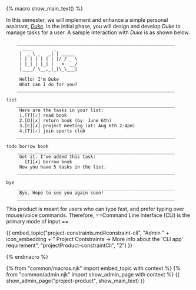 {% macro show_main_text() %} 
<div id="main">

<!-- In this semester, we are going to enhance [an AddressBook application](https://se-edu.github.io/addressbook-level4/). -->

In this semester, we will implement and enhance a simple personal assistant, [_Duke_](https://github.com/nusCS2113-AY1920S1/duke).
In the initial phase, you will design and develop _Duke_ to manage tasks for a user. A sample interaction with _Duke_ is as shown below.

```
    ____________________________________________________________
      ____        _        
     |  _ \ _   _| | _____ 
     | | | | | | | |/ / _ \
     | |_| | |_| |   <  __/
     |____/ \__,_|_|\_\___|

     Hello! I'm Duke
     What can I do for you?
    ____________________________________________________________

list
    ____________________________________________________________
     Here are the tasks in your list:
     1.[T][✓] read book
     2.[D][✗] return book (by: June 6th)
     3.[E][✗] project meeting (at: Aug 6th 2-4pm)
     4.[T][✓] join sports club
    ____________________________________________________________

todo borrow book
    ____________________________________________________________
     Got it. I've added this task: 
       [T][✗] borrow book
     Now you have 5 tasks in the list.
    ____________________________________________________________

bye
    ____________________________________________________________
     Bye. Hope to see you again soon!
    ____________________________________________________________

```

<!-- img src="https://github.com/se-edu/addressbook-level4/raw/master/docs/images/Ui.png" width="600"/ -->
<p/>

This product is meant for users who can type fast, and prefer typing over mouse/voice commands. Therefore, ==Command Line Interface (CLI) is the primary mode of input.== 

{{ embed_topic("project-constraints.md#constraint-cli", "Admin " + icon_embedding + " Project Contstraints → More info about the 'CLI app' requirement", "projectProduct-constraintCli", "2") }}
<p/>

</div>
{% endmacro %} 

{% from "common/macros.njk" import embed_topic with context %}
{% from "common/admin.njk" import show_admin_page with context %}
{{ show_admin_page("project-product", show_main_text) }}
